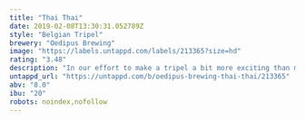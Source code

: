 ```yaml
---
title: "Thai Thai"
date: 2019-02-08T13:30:31.052789Z
style: "Belgian Tripel"
brewery: "Oedipus Brewing"
image: "https://labels.untappd.com/labels/213365?size=hd"
rating: "3.48"
description: "In our effort to make a tripel a bit more exciting than most examples out there, we decided to spice it like a Thai dish. Lemongrass, Galangal root, coriander, orange peel and chilli pepper blend in with some exotic latehops in this tripel."
untappd_url: "https://untappd.com/b/oedipus-brewing-thai-thai/213365"
abv: "8.0"
ibu: "20"
robots: noindex,nofollow
---
```

